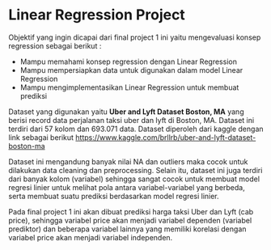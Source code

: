 # Linear Regression Project

Objektif yang ingin dicapai dari final project 1 ini yaitu mengevaluasi konsep regression sebagai berikut :
- Mampu memahami konsep regression dengan Linear Regression
- Mampu mempersiapkan data untuk digunakan dalam model Linear Regression
- Mampu mengimplementasikan Linear Regression untuk membuat prediksi

Dataset yang digunakan yaitu **Uber and Lyft Dataset Boston, MA** yang berisi record data perjalanan taksi uber dan lyft di Boston, MA. Dataset ini terdiri dari 57 kolom dan 693.071 data. Dataset diperoleh dari kaggle dengan link sebagai berikut https://www.kaggle.com/brllrb/uber-and-lyft-dataset-boston-ma

Dataset ini mengandung banyak nilai NA dan outliers maka cocok untuk dilakukan data cleaning dan preprocessing. Selain itu, dataset ini juga terdiri dari banyak kolom (variabel) sehingga sangat cocok untuk membuat model regresi linier untuk melihat pola antara variabel-variabel yang berbeda, serta membuat suatu prediksi berdasarkan model regresi linier. 

Pada final project 1 ini akan dibuat prediksi harga taksi Uber dan Lyft (cab price), sehingga variabel price akan menjadi variabel dependen (variabel prediktor) dan beberapa variabel lainnya yang memiliki korelasi dengan variabel price akan menjadi variabel independen.
